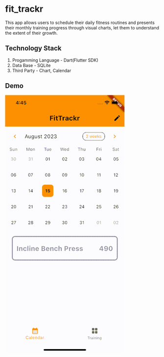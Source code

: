 # fit_trackr

This app allows users to schedule their daily fitness routines and presents their monthly training progress through visual charts, let them to understand the extent of their growth.

## Technology Stack 

1. Progamming Language - Dart(Flutter SDK)
2. Data Base - SQLite
3. Third Party - Chart, Calendar

## Demo
![Demo](https://github.com/t19960804/FitTrackr/blob/main/videos/Demo_Resize.gif)

